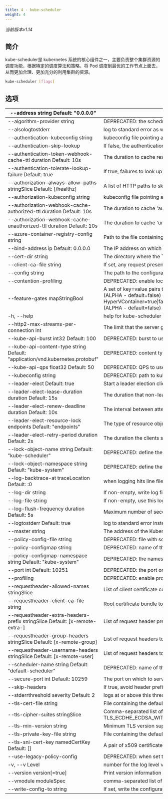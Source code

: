 ```yaml
---
title: 4 - kube-scheduler
weight: 4
---
```


*当前版本v1.14*

## 简介

kube-scheduler是 kubernetes 系统的核心组件之一，主要负责整个集群资源的调度功能，根据特定的调度算法和策略，将 Pod 调度到最优的工作节点上面去，从而更加合理、更加充分的利用集群的资源。

```bash
kube-scheduler [flags]
```

## 选项

| --address string     Default: "0.0.0.0"                      | DEPRECATED: the IP address on which to listen for the --port port (set to 0.0.0.0 for all IPv4 interfaces and :: for all IPv6 interfaces). See --bind-address instead. |
| ------------------------------------------------------------ | ------------------------------------------------------------ |
| --algorithm-provider string                                  | DEPRECATED: the scheduling algorithm provider to use, one of: ClusterAutoscalerProvider \| DefaultProvider |
| --alsologtostderr                                            | log to standard error as well as files                       |
| --authentication-kubeconfig string                           | kubeconfig file pointing at the 'core' kubernetes server with enough rights to create tokenaccessreviews.authentication.k8s.io. This is optional. If empty, all token requests are considered to be anonymous and no client CA is looked up in the cluster. |
| --authentication-skip-lookup                                 | If false, the authentication-kubeconfig will be used to lookup missing authentication configuration from the cluster. |
| --authentication-token-webhook-cache-ttl duration     Default: 10s | The duration to cache responses from the webhook token authenticator. |
| --authentication-tolerate-lookup-failure     Default: true   | If true, failures to look up missing authentication configuration from the cluster are not considered fatal. Note that this can result in authentication that treats all requests as anonymous. |
| --authorization-always-allow-paths stringSlice     Default: [/healthz]    |    A list of HTTP paths to skip during authorization, i.e. these are authorized without contacting the 'core' kubernetes server. |
| --authorization-kubeconfig string                            | kubeconfig file pointing at the 'core' kubernetes server with enough rights to create subjectaccessreviews.authorization.k8s.io. This is optional. If empty, all requests not skipped by authorization are forbidden. |
| --authorization-webhook-cache-authorized-ttl duration     Default: 10s    | The duration to cache 'authorized' responses from the webhook authorizer. |
| --authorization-webhook-cache-unauthorized-ttl duration     Default: 10s  | The duration to cache 'unauthorized' responses from the webhook authorizer. |
| --azure-container-registry-config string                     | Path to the file containing Azure container registry configuration information. |
| --bind-address ip     Default: 0.0.0.0                       | The IP address on which to listen for the --secure-port port. The associated interface(s) must be reachable by the rest of the cluster, and by CLI/web clients. If blank, all interfaces will be used (0.0.0.0 for all IPv4 interfaces and :: for all IPv6 interfaces). |
| --cert-dir string                                            | The directory where the TLS certs are located. If --tls-cert-file and --tls-private-key-file are provided, this flag will be ignored. |
| --client-ca-file string                                      | If set, any request presenting a client certificate signed by one of the authorities in the client-ca-file is authenticated with an identity corresponding to the CommonName of the client certificate. |
| --config string                                              | The path to the configuration file. Flags override values in this file. |
| --contention-profiling                                       | DEPRECATED: enable lock contention profiling, if profiling is enabled |
| --feature-gates mapStringBool                                | A set of key=value pairs that describe feature gates for alpha/experimental features. Options are: APIListChunking=true\|false (BETA - default=true) APIResponseCompression=true\|false (ALPHA - default=false) AllAlpha=true\|false (ALPHA - default=false) AppArmor=true\|false (BETA - default=true) AttachVolumeLimit=true\|false (BETA - default=true) BalanceAttachedNodeVolumes=true\|false (ALPHA - default=false) BlockVolume=true\|false (BETA - default=true) BoundServiceAccountTokenVolume=true\|false (ALPHA - default=false) CPUManager=true\|false (BETA - default=true) CRIContainerLogRotation=true\|false (BETA - default=true) CSIBlockVolume=true\|false (BETA - default=true) CSIDriverRegistry=true\|false (BETA - default=true) CSIInlineVolume=true\|false (ALPHA - default=false) CSIMigration=true\|false (ALPHA - default=false) CSIMigrationAWS=true\|false (ALPHA - default=false) CSIMigrationGCE=true\|false (ALPHA - default=false) CSIMigrationOpenStack=true\|false (ALPHA - default=false) CSINodeInfo=true\|false (BETA - default=true) CustomCPUCFSQuotaPeriod=true\|false (ALPHA - default=false) CustomResourcePublishOpenAPI=true\|false (ALPHA - default=false) CustomResourceSubresources=true\|false (BETA - default=true) CustomResourceValidation=true\|false (BETA - default=true) CustomResourceWebhookConversion=true\|false (ALPHA - default=false) DebugContainers=true\|false (ALPHA - default=false) DevicePlugins=true\|false (BETA - default=true) DryRun=true\|false (BETA - default=true) DynamicAuditing=true\|false (ALPHA - default=false) DynamicKubeletConfig=true\|false (BETA - default=true) ExpandCSIVolumes=true\|false (ALPHA - default=false) ExpandInUsePersistentVolumes=true\|false (ALPHA - default=false) ExpandPersistentVolumes=true\|false (BETA - default=true) ExperimentalCriticalPodAnnotation=true\|false (ALPHA - default=false) ExperimentalHostUserNamespaceDefaulting=true\|false (BETA - default=false) HyperVContainer=true\|false (ALPHA - default=false) KubeletPodResources=true\|false (ALPHA - default=false) LocalStorageCapacityIsolation=true\|false (BETA - default=true) MountContainers=true\|false (ALPHA - default=false) NodeLease=true\|false (BETA - default=true) PodShareProcessNamespace=true\|false (BETA - default=true) ProcMountType=true\|false (ALPHA - default=false) QOSReserved=true\|false (ALPHA - default=false) ResourceLimitsPriorityFunction=true\|false (ALPHA - default=false) ResourceQuotaScopeSelectors=true\|false (BETA - default=true) RotateKubeletClientCertificate=true\|false (BETA - default=true) RotateKubeletServerCertificate=true\|false (BETA - default=true) RunAsGroup=true\|false (BETA - default=true) RuntimeClass=true\|false (BETA - default=true) SCTPSupport=true\|false (ALPHA - default=false) ScheduleDaemonSetPods=true\|false (BETA - default=true) ServerSideApply=true\|false (ALPHA - default=false) ServiceNodeExclusion=true\|false (ALPHA - default=false) StorageVersionHash=true\|false (ALPHA - default=false) StreamingProxyRedirects=true\|false (BETA - default=true) SupportNodePidsLimit=true\|false (ALPHA - default=false) SupportPodPidsLimit=true\|false (BETA - default=true) Sysctls=true\|false (BETA - default=true) TTLAfterFinished=true\|false (ALPHA - default=false) TaintBasedEvictions=true\|false (BETA - default=true) TaintNodesByCondition=true\|false (BETA - default=true) TokenRequest=true\|false (BETA - default=true) TokenRequestProjection=true\|false (BETA - default=true) ValidateProxyRedirects=true\|false (BETA - default=true) VolumeSnapshotDataSource=true\|false (ALPHA - default=false) VolumeSubpathEnvExpansion=true\|false (ALPHA - default=false) WinDSR=true\|false (ALPHA - default=false) WinOverlay=true\|false (ALPHA - default=false) WindowsGMSA=true\|false (ALPHA - default=false) |
| -h, --help                                                   | help for kube-scheduler                                      |
| --http2-max-streams-per-connection int                       | The limit that the server gives to clients for the maximum number of streams in an HTTP/2 connection. Zero means to use golang's default. |
| --kube-api-burst int32     Default: 100                      | DEPRECATED: burst to use while talking with kubernetes apiserver |
| --kube-api-content-type string     Default: "application/vnd.kubernetes.protobuf" | DEPRECATED: content type of requests sent to apiserver.      |
| --kube-api-qps float32     Default: 50                       | DEPRECATED: QPS to use while talking with kubernetes apiserver |
| --kubeconfig string                                          | DEPRECATED: path to kubeconfig file with authorization and master location information. |
| --leader-elect     Default: true                             | Start a leader election client and gain leadership before executing the main loop. Enable this when running replicated components for high availability. |
| --leader-elect-lease-duration duration     Default: 15s      | The duration that non-leader candidates will wait after observing a leadership renewal until attempting to acquire leadership of a led but unrenewed leader slot. This is effectively the maximum duration that a leader can be stopped before it is replaced by another candidate. This is only applicable if leader election is enabled. |
| --leader-elect-renew-deadline duration     Default: 10s      | The interval between attempts by the acting master to renew a leadership slot before it stops leading. This must be less than or equal to the lease duration. This is only applicable if leader election is enabled. |
| --leader-elect-resource-lock endpoints     Default: "endpoints" | The type of resource object that is used for locking during leader election. Supported options are endpoints (default) and `configmaps`. |
| --leader-elect-retry-period duration     Default: 2s         | The duration the clients should wait between attempting acquisition and renewal of a leadership. This is only applicable if leader election is enabled. |
| --lock-object-name string     Default: "kube-scheduler"      | DEPRECATED: define the name of the lock object.              |
| --lock-object-namespace string     Default: "kube-system"    | DEPRECATED: define the namespace of the lock object.         |
| --log-backtrace-at traceLocation     Default: :0             | when logging hits line file:N, emit a stack trace            |
| --log-dir string                                             | If non-empty, write log files in this directory              |
| --log-file string                                            | If non-empty, use this log file                              |
| --log-flush-frequency duration     Default: 5s               | Maximum number of seconds between log flushes                |
| --logtostderr     Default: true                              | log to standard error instead of files                       |
| --master string                                              | The address of the Kubernetes API server (overrides any value in kubeconfig) |
| --policy-config-file string                                  | DEPRECATED: file with scheduler policy configuration. This file is used if policy ConfigMap is not provided or --use-legacy-policy-config=true |
| --policy-configmap string                                    | DEPRECATED: name of the ConfigMap object that contains scheduler's policy configuration. It must exist in the system namespace before scheduler initialization if --use-legacy-policy-config=false. The config must be provided as the value of an element in 'Data' map with the key='policy.cfg' |
| --policy-configmap-namespace string     Default: "kube-system" | DEPRECATED: the namespace where policy ConfigMap is located. The kube-system namespace will be used if this is not provided or is empty. |
| --port int     Default: 10251                                | DEPRECATED: the port on which to serve HTTP insecurely without authentication and authorization. If 0, don't serve HTTPS at all. See --secure-port instead. |
| --profiling                                                  | DEPRECATED: enable profiling via web interface host:port/debug/pprof/ |
| --requestheader-allowed-names stringSlice                    | List of client certificate common names to allow to provide usernames in headers specified by --requestheader-username-headers. If empty, any client certificate validated by the authorities in --requestheader-client-ca-file is allowed. |
| --requestheader-client-ca-file string                        | Root certificate bundle to use to verify client certificates on incoming requests before trusting usernames in headers specified by --requestheader-username-headers. WARNING: generally do not depend on authorization being already done for incoming requests. |
| --requestheader-extra-headers-prefix stringSlice     Default: [x-remote-extra-] | List of request header prefixes to inspect. X-Remote-Extra- is suggested. |
| --requestheader-group-headers stringSlice     Default: [x-remote-group] | List of request headers to inspect for groups. X-Remote-Group is suggested. |
| --requestheader-username-headers stringSlice     Default: [x-remote-user] | List of request headers to inspect for usernames. X-Remote-User is common. |
| --scheduler-name string     Default: "default-scheduler"     | DEPRECATED: name of the scheduler, used to select which pods will be processed by this scheduler, based on pod's "spec.schedulerName". |
| --secure-port int     Default: 10259                         | The port on which to serve HTTPS with authentication and authorization.If 0, don't serve HTTPS at all. |
| --skip-headers                                               | If true, avoid header prefixes in the log messages           |
| --stderrthreshold severity     Default: 2                    | logs at or above this threshold go to stderr                 |
| --tls-cert-file string                                       | File containing the default x509 Certificate for HTTPS. (CA cert, if any, concatenated after server cert). If HTTPS serving is enabled, and --tls-cert-file and --tls-private-key-file are not provided, a self-signed certificate and key are generated for the public address and saved to the directory specified by --cert-dir. |
| --tls-cipher-suites stringSlice                              | Comma-separated list of cipher suites for the server. If omitted, the default Go cipher suites will be use. Possible values: TLS_ECDHE_ECDSA_WITH_AES_128_CBC_SHA,TLS_ECDHE_ECDSA_WITH_AES_128_CBC_SHA256,TLS_ECDHE_ECDSA_WITH_AES_128_GCM_SHA256,TLS_ECDHE_ECDSA_WITH_AES_256_CBC_SHA,TLS_ECDHE_ECDSA_WITH_AES_256_GCM_SHA384,TLS_ECDHE_ECDSA_WITH_CHACHA20_POLY1305,TLS_ECDHE_ECDSA_WITH_RC4_128_SHA,TLS_ECDHE_RSA_WITH_3DES_EDE_CBC_SHA,TLS_ECDHE_RSA_WITH_AES_128_CBC_SHA,TLS_ECDHE_RSA_WITH_AES_128_CBC_SHA256,TLS_ECDHE_RSA_WITH_AES_128_GCM_SHA256,TLS_ECDHE_RSA_WITH_AES_256_CBC_SHA,TLS_ECDHE_RSA_WITH_AES_256_GCM_SHA384,TLS_ECDHE_RSA_WITH_CHACHA20_POLY1305,TLS_ECDHE_RSA_WITH_RC4_128_SHA,TLS_RSA_WITH_3DES_EDE_CBC_SHA,TLS_RSA_WITH_AES_128_CBC_SHA,TLS_RSA_WITH_AES_128_CBC_SHA256,TLS_RSA_WITH_AES_128_GCM_SHA256,TLS_RSA_WITH_AES_256_CBC_SHA,TLS_RSA_WITH_AES_256_GCM_SHA384,TLS_RSA_WITH_RC4_128_SHA |
| --tls-min-version string                                     | Minimum TLS version supported. Possible values: VersionTLS10, VersionTLS11, VersionTLS12 |
| --tls-private-key-file string                                | File containing the default x509 private key matching --tls-cert-file. |
| --tls-sni-cert-key namedCertKey     Default: []              | A pair of x509 certificate and private key file paths, optionally suffixed with a list of domain patterns which are fully qualified domain names, possibly with prefixed wildcard segments. If no domain patterns are provided, the names of the certificate are extracted. Non-wildcard matches trump over wildcard matches, explicit domain patterns trump over extracted names. For multiple key/certificate pairs, use the --tls-sni-cert-key multiple times. Examples: "example.crt,example.key" or "foo.crt,foo.key:*.foo.com,foo.com". |
| --use-legacy-policy-config                                   | DEPRECATED: when set to true, scheduler will ignore policy ConfigMap and uses policy config file |
| -v, --v Level                                                | number for the log level verbosity                           |
| --version version[=true]                                     | Print version information and quit                           |
| --vmodule moduleSpec                                         | comma-separated list of pattern=N settings for file-filtered logging |
| --write-config-to string                                     | If set, write the configuration values to this file and exit. |
